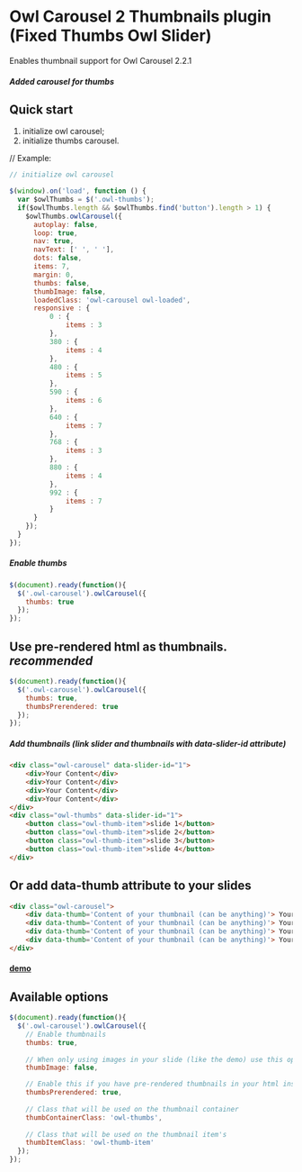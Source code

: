 # Owl Carousel 2 Thumbnails plugin (Fixed Thumbs Owl Slider)
Enables thumbnail support for Owl Carousel 2.2.1

##### Added carousel for thumbs  

## Quick start
1) initialize owl carousel;
2) initialize thumbs carousel.

// Example: 
```javascript
// initialize owl carousel

$(window).on('load', function () {
  var $owlThumbs = $('.owl-thumbs');
  if($owlThumbs.length && $owlThumbs.find('button').length > 1) {
    $owlThumbs.owlCarousel({
      autoplay: false,
      loop: true,
      nav: true,
      navText: [' ', ' '],
      dots: false,
      items: 7,
      margin: 0,
      thumbs: false,
      thumbImage: false,
      loadedClass: 'owl-carousel owl-loaded',
      responsive : {
          0 : {
              items : 3
          },
          380 : {
              items : 4
          },
          480 : {
              items : 5
          },
          590 : {
              items : 6
          },
          640 : {
              items : 7
          },
          768 : {
              items : 3
          },
          880 : {
              items : 4
          },
          992 : {
              items : 7
          }
      }
    });
  }
});
```

##### Enable thumbs
```javascript
$(document).ready(function(){
  $('.owl-carousel').owlCarousel({
    thumbs: true
  });
});
```

## Use pre-rendered html as thumbnails. **_recommended_**
```javascript
$(document).ready(function(){
  $('.owl-carousel').owlCarousel({
    thumbs: true,
    thumbsPrerendered: true
  });
});
```

##### Add thumbnails (link slider and thumbnails with data-slider-id attribute)
```html
<div class="owl-carousel" data-slider-id="1">
    <div>Your Content</div>
    <div>Your Content</div>
    <div>Your Content</div>
    <div>Your Content</div>
</div>
<div class="owl-thumbs" data-slider-id="1">
    <button class="owl-thumb-item">slide 1</button>
    <button class="owl-thumb-item">slide 2</button>
    <button class="owl-thumb-item">slide 3</button>
    <button class="owl-thumb-item">slide 4</button>
</div>
```

## Or add data-thumb attribute to your slides
```html
<div class="owl-carousel">
    <div data-thumb='Content of your thumbnail (can be anything)'> Your Content </div>
    <div data-thumb='Content of your thumbnail (can be anything)'> Your Content </div>
    <div data-thumb='Content of your thumbnail (can be anything)'> Your Content </div>
    <div data-thumb='Content of your thumbnail (can be anything)'> Your Content </div>
</div>
```

#### [demo](http://gijsroge.github.io/owl-carousel2-thumbs)

## Available options
```javascript
$(document).ready(function(){
  $('.owl-carousel').owlCarousel({
    // Enable thumbnails
    thumbs: true,
  
    // When only using images in your slide (like the demo) use this option to dynamicly create thumbnails without using the attribute data-thumb.
    thumbImage: false,

    // Enable this if you have pre-rendered thumbnails in your html instead of letting this plugin generate them. This is recommended as it will prevent FOUC
    thumbsPrerendered: true,
    
    // Class that will be used on the thumbnail container
    thumbContainerClass: 'owl-thumbs',
    
    // Class that will be used on the thumbnail item's
    thumbItemClass: 'owl-thumb-item'
  });
});
```

